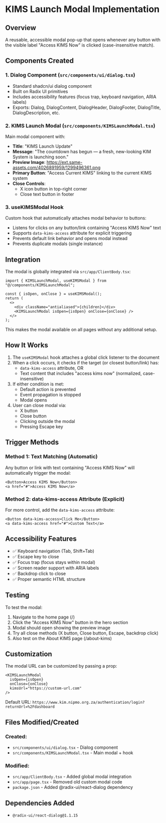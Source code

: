 # KIMS Launch Modal Implementation

## Overview
A reusable, accessible modal pop-up that opens whenever any button with the visible label "Access KIMS Now" is clicked (case-insensitive match).

## Components Created

### 1. Dialog Component (`src/components/ui/dialog.tsx`)
- Standard shadcn/ui dialog component
- Built on Radix UI primitives
- Includes accessibility features (focus trap, keyboard navigation, ARIA labels)
- Exports: Dialog, DialogContent, DialogHeader, DialogFooter, DialogTitle, DialogDescription, etc.

### 2. KIMS Launch Modal (`src/components/KIMSLaunchModal.tsx`)
Main modal component with:
- **Title**: "KIMS Launch Update"
- **Message**: "The countdown has begun — a fresh, new-looking KIM System is launching soon."
- **Preview Image**: https://ext.same-assets.com/4026891959/1299496361.png
- **Primary Button**: "Access Current KIMS" linking to the current KIMS system
- **Close Controls**:
  - X icon button in top-right corner
  - Close text button in footer

### 3. useKIMSModal Hook
Custom hook that automatically attaches modal behavior to buttons:
- Listens for clicks on any button/link containing "Access KIMS Now" text
- Supports `data-kims-access` attribute for explicit triggering
- Prevents default link behavior and opens modal instead
- Prevents duplicate modals (single instance)

## Integration

The modal is globally integrated via `src/app/ClientBody.tsx`:
```tsx
import { KIMSLaunchModal, useKIMSModal } from "@/components/KIMSLaunchModal";

const { isOpen, onClose } = useKIMSModal();
return (
  <>
    <div className="antialiased">{children}</div>
    <KIMSLaunchModal isOpen={isOpen} onClose={onClose} />
  </>
);
```

This makes the modal available on all pages without any additional setup.

## How It Works

1. The `useKIMSModal` hook attaches a global click listener to the document
2. When a click occurs, it checks if the target (or closest button/link) has:
   - `data-kims-access` attribute, OR
   - Text content that includes "access kims now" (normalized, case-insensitive)
3. If either condition is met:
   - Default action is prevented
   - Event propagation is stopped
   - Modal opens
4. User can close modal via:
   - X button
   - Close button
   - Clicking outside the modal
   - Pressing Escape key

## Trigger Methods

### Method 1: Text Matching (Automatic)
Any button or link with text containing "Access KIMS Now" will automatically trigger the modal:

```tsx
<Button>Access KIMS Now</Button>
<a href="#">Access KIMS Now</a>
```

### Method 2: data-kims-access Attribute (Explicit)
For more control, add the `data-kims-access` attribute:

```tsx
<Button data-kims-access>Click Me</Button>
<a data-kims-access href="#">Custom Text</a>
```

## Accessibility Features

- ✅ Keyboard navigation (Tab, Shift+Tab)
- ✅ Escape key to close
- ✅ Focus trap (focus stays within modal)
- ✅ Screen reader support with ARIA labels
- ✅ Backdrop click to close
- ✅ Proper semantic HTML structure

## Testing

To test the modal:
1. Navigate to the home page (/)
2. Click the "Access KIMS Now" button in the hero section
3. Modal should open showing the preview image
4. Try all close methods (X button, Close button, Escape, backdrop click)
5. Also test on the About KIMS page (/about-kims)

## Customization

The modal URL can be customized by passing a prop:
```tsx
<KIMSLaunchModal
  isOpen={isOpen}
  onClose={onClose}
  kimsUrl="https://custom-url.com"
/>
```

Default URL: `https://www.kim.nipmo.org.za/authentication/login?returnUrl=%2Fdashboard`

## Files Modified/Created

### Created:
- `src/components/ui/dialog.tsx` - Dialog component
- `src/components/KIMSLaunchModal.tsx` - Main modal + hook

### Modified:
- `src/app/ClientBody.tsx` - Added global modal integration
- `src/app/page.tsx` - Removed old custom modal code
- `package.json` - Added @radix-ui/react-dialog dependency

## Dependencies Added
- `@radix-ui/react-dialog@1.1.15`
